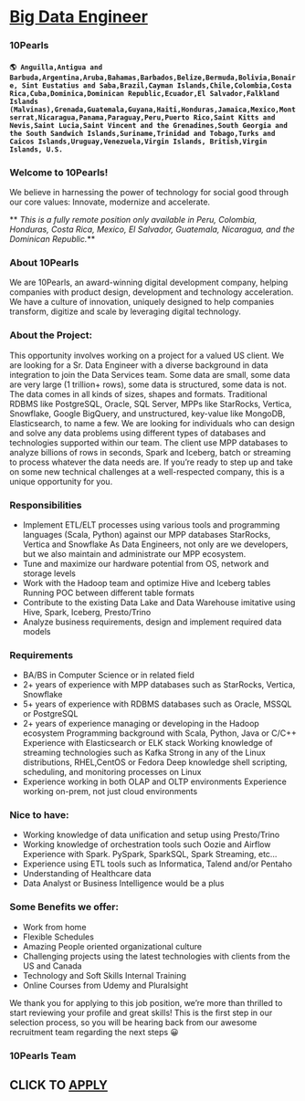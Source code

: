 # [Big Data Engineer](https://www.remotewlb.com/apply/big-data-engineer-84006)  
### 10Pearls  
#### `🌎 Anguilla,Antigua and Barbuda,Argentina,Aruba,Bahamas,Barbados,Belize,Bermuda,Bolivia,Bonaire, Sint Eustatius and Saba,Brazil,Cayman Islands,Chile,Colombia,Costa Rica,Cuba,Dominica,Dominican Republic,Ecuador,El Salvador,Falkland Islands (Malvinas),Grenada,Guatemala,Guyana,Haiti,Honduras,Jamaica,Mexico,Montserrat,Nicaragua,Panama,Paraguay,Peru,Puerto Rico,Saint Kitts and Nevis,Saint Lucia,Saint Vincent and the Grenadines,South Georgia and the South Sandwich Islands,Suriname,Trinidad and Tobago,Turks and Caicos Islands,Uruguay,Venezuela,Virgin Islands, British,Virgin Islands, U.S.`  

### Welcome to 10Pearls!

We believe in harnessing the power of technology for social good through our core values: Innovate, modernize and accelerate.

 ** _This is a fully remote position only available in Peru, Colombia, Honduras, Costa Rica, Mexico, El Salvador, Guatemala, Nicaragua, and the Dominican Republic._**

### About 10Pearls

We are 10Pearls, an award-winning digital development company, helping companies with product design, development and technology acceleration. We have a culture of innovation, uniquely designed to help companies transform, digitize and scale by leveraging digital technology.

### About the Project:

This opportunity involves working on a project for a valued US client. We are looking for a Sr. Data Engineer with a diverse background in data integration to join the Data Services team. Some data are small, some data are very large (1 trillion+ rows), some data is structured, some data is not. The data comes in all kinds of sizes, shapes and formats. Traditional RDBMS like PostgreSQL, Oracle, SQL Server, MPPs like StarRocks, Vertica, Snowflake, Google BigQuery, and unstructured, key-value like MongoDB, Elasticsearch, to name a few. We are looking for individuals who can design and solve any data problems using different types of databases and technologies supported within our team. The client use MPP databases to analyze billions of rows in seconds, Spark and Iceberg, batch or streaming to process whatever the data needs are. If you’re ready to step up and take on some new technical challenges at a well-respected company, this is a unique opportunity for you.

###  Responsibilities

  * Implement ETL/ELT processes using various tools and programming languages (Scala, Python) against our MPP databases StarRocks, Vertica and Snowflake As Data Engineers, not only are we developers, but we also maintain and administrate our MPP ecosystem.
  * Tune and maximize our hardware potential from OS, network and storage levels
  * Work with the Hadoop team and optimize Hive and Iceberg tables Running POC between different table formats
  * Contribute to the existing Data Lake and Data Warehouse imitative using Hive, Spark, Iceberg, Presto/Trino
  * Analyze business requirements, design and implement required data models

### Requirements

  * BA/BS in Computer Science or in related field
  * 2+ years of experience with MPP databases such as StarRocks, Vertica, Snowflake
  * 5+ years of experience with RDBMS databases such as Oracle, MSSQL or PostgreSQL
  * 2+ years of experience managing or developing in the Hadoop ecosystem Programming background with Scala, Python, Java or C/C++ Experience with Elasticsearch or ELK stack Working knowledge of streaming technologies such as Kafka Strong in any of the Linux distributions, RHEL,CentOS or Fedora Deep knowledge shell scripting, scheduling, and monitoring processes on Linux
  * Experience working in both OLAP and OLTP environments Experience working on-prem, not just cloud environments

### Nice to have:

  * Working knowledge of data unification and setup using Presto/Trino
  * Working knowledge of orchestration tools such Oozie and Airflow Experience with Spark. PySpark, SparkSQL, Spark Streaming, etc…
  * Experience using ETL tools such as Informatica, Talend and/or Pentaho
  * Understanding of Healthcare data
  * Data Analyst or Business Intelligence would be a plus

### Some Benefits we offer:

  * Work from home 
  * Flexible Schedules 
  * Amazing People oriented organizational culture 
  * Challenging projects using the latest technologies with clients from the US and Canada 
  * Technology and Soft Skills Internal Training 
  * Online Courses from Udemy and Pluralsight 

We thank you for applying to this job position, we’re more than thrilled to start reviewing your profile and great skills! This is the first step in our selection process, so you will be hearing back from our awesome recruitment team regarding the next steps 😀

### 10Pearls Team

  
## CLICK TO [APPLY](https://www.remotewlb.com/apply/big-data-engineer-84006)

